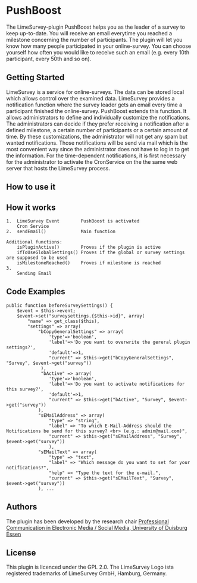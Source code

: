 # PushBoost

The LimeSurvey-plugin PushBoost helps you as the leader of a survey to keep up-to-date. You will receive an email everytime you reached a milestone concerning the number of participants. The plugin will let you know how many people participated in your online-survey. You can choose yourself how often you would like to receive such an email (e.g. every 10th participant, every 50th and so on).

## Getting Started

LimeSurvey is a service for online-surveys. The data can be stored local which allows control over the examined data. LimeSurvey provides a notification function where the survey leader gets an email every time a participant finished the online-survey. PushBoost extends this function. It allows administrators to define and individually customize the notifications. The administrators can decide if they prefer receiving a notification after a defined milestone, a certain number of participants or a certain amount of time. By these customizations, the administrator will not get any spam but wanted notifications. Those notifications will be send via mail which is the most convenient way since the administrator does not have to log in to get the information. For the time-dependent
notifications, it is first necessary for the administrator to activate the CronService on the
the same web server that hosts the LimeSurvey process.

## How to use it

## How it works

    1.  LimeSurvey Event        PushBoost is activated
        Cron Service 
    2.  sendEmail()             Main function
    
    Additional functions:
        isPluginActive()        Proves if the plugin is active
        ifToUseGlobalSettings() Proves if the global or survey settings are supposed to be used
        isMilestoneReached()    Proves if milestone is reached
    3.
        Sending Email
    
    

## Code Examples

    public function beforeSurveySettings() {
        $event = $this->event;
        $event->set("surveysettings.{$this->id}", array(
            "name" => get_class($this),
            "settings" => array(
                "bCopyGeneralSettings" => array(
                    'type'=>'boolean',
                    'label'=>'Do you want to overwrite the gereral plugin settings?',
                    'default'=>1,
                    "current" => $this->get("bCopyGeneralSettings", "Survey", $event->get("survey"))
                 ),
                 "bActive" => array(
                    'type'=>'boolean',
                    'label'=>'Do you want to activate notifications for this survey?',
                    'default'=>1,
                    "current" => $this->get("bActive", "Survey", $event->get("survey"))
                ),
                "sEMailAddress" => array(
                    "type" => "string",
                    "label" => "To which E-Mail-Address should the Notifications be send for this survey? <br> (e.g.: admin@mail.com)",
                    "current" => $this->get("sEMailAddress", "Survey", $event->get("survey"))
                    ),
                "sEMailText" => array(
                    "type" => "text",
                    "label" => "Which message do you want to set for your notifications?",
                    "help" => "Type the text for the e-mail.",
                    "current" => $this->get("sEMailText", "Survey", $event->get("survey"))
                ), ...


## Authors

The plugin has been developed by the research chair [Professional Communication in Electronic Media / Social Media, University of Duisburg Essen](https://www.uni-due.de/proco/index_en.php)


## License

This plugin is licenced under the GPL 2.0. The LimeSurvey Logo ista registered trademarks of LimeSurvey GmbH, Hamburg, Germany.
